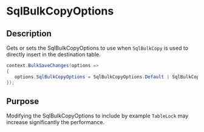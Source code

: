 # SqlBulkCopyOptions

## Description

Gets or sets the SqlBulkCopyOptions to use when `SqlBulkCopy` is used to directly insert in the destination table.


```csharp
context.BulkSaveChanges(options =>
{
   options.SqlBulkCopyOptions = SqlBulkCopyOptions.Default | SqlBulkCopyOptions.TableLock;
});
```

## Purpose
Modifying the SqlBulkCopyOptions to include by example `TableLock` may increase significantly the performance.

